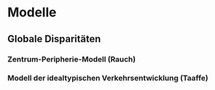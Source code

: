 # Modelle

## Globale Disparitäten

### Zentrum-Peripherie-Modell (Rauch)

### Modell der idealtypischen Verkehrsentwicklung (Taaffe)
<!--stackedit_data:
eyJoaXN0b3J5IjpbOTIwMDM2MTAwXX0=
-->